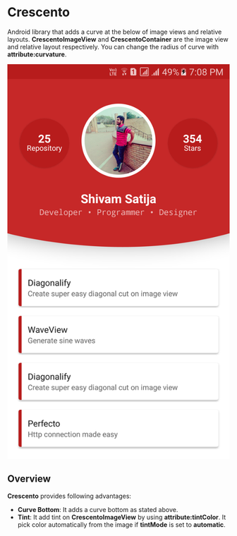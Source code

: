 Crescento
=========

Android library that adds a curve at the below of image views and relative layouts. **CrescentoImageView** and **CrescentoContainer** are the image view and relative layout respectively. You can change the radius of curve with **attribute:curvature**.

![Sample Image][SampleOne]

Overview
--------

**Crescento** provides following advantages:

* **Curve Bottom**: It adds a curve bottom as stated above.
* **Tint**: It add tint on **CrescentoImageView** by using **attribute:tintColor**. It pick color automatically from the image if **tintMode** is set to **automatic**.


[SampleOne]:   /art/sample1.png
